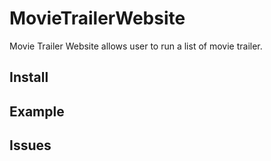 # MovieTrailerWebsite
Movie Trailer Website allows user to run a list of movie trailer.
## Install
## Example
## Issues
